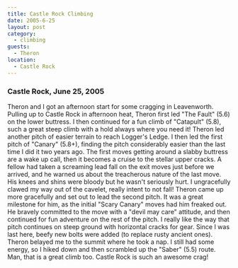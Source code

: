 ```yaml
---
title: Castle Rock Climbing
date: 2005-6-25
layout: post
category:
  - climbing
guests:
  - Theron
location:
  - Castle Rock
---
```


### Castle Rock, June 25, 2005

Theron and I got an afternoon start for some cragging in Leavenworth. Pulling
up to Castle Rock in afternoon heat, Theron first led "The Fault" (5.6) on the
lower buttress.  I then continued for a fun climb of "Catapult" (5.8), such a
great steep climb with a hold always where you need it! Theron led another
pitch of easier terrain to reach Logger's Ledge. I then led the first pitch of
"Canary" (5.8+), finding the pitch considerably easier than the last time I did
it two years ago. The first moves getting around a slabby buttress are a wake
up call, then it becomes a cruise to the stellar upper cracks. A fellow had
taken a screaming lead fall on the exit moves just before we arrived, and he
warned us about the treacherous nature of the last move. His knees and shins
were bloody but he wasn't seriously hurt.  I ungracefully clawed my way out of
the cavelet, really intent to not fall!  Theron came up more gracefully and set
out to lead the second pitch. It was a great milestone for him, as the initial
"Scary Canary" moves had him freaked out. He bravely committed to the move with
a "devil may care" attitude, and then continued for fun adventure on the rest
of the pitch. I really like the way that pitch continues on steep ground with
horizontal cracks for gear. Since I was last here, beefy new bolts were added
(to replace rusty ancient ones).  Theron belayed me to the summit where he took
a nap. I still had some energy, so I hiked down and then scrambled up the
"Saber" (5.5) route. Man, that is a great climb too. Castle Rock is such an
awesome crag!
